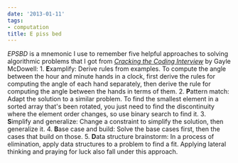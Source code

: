 ```yaml
---
date: '2013-01-11'
tags:
- computation
title: E piss bed
---
```


*EPSBD* is a mnemonic I use to remember five helpful approaches to solving algorithmic problems that I got from *[Cracking the Coding Interview](http://www.amazon.com/dp/098478280X)* by Gayle McDowell: 1\. **E**xamplify: Derive rules from examples. To compute the angle between the hour and minute hands in a clock, first derive the rules for computing the angle of each hand separately, then derive the rule for computing the angle between the hands in terms of them. 2\. **P**attern match: Adapt the solution to a similar problem. To find the smallest element in a sorted array that's been rotated, you just need to find the discontinuity where the element order changes, so use binary search to find it. 3\. **S**implify and generalize: Change a constraint to simplify the solution, then generalize it. 4\. **B**ase case and build: Solve the base cases first, then the cases that build on those. 5\. **D**ata structure brainstorm: In a process of elimination, apply data structures to a problem to find a fit. Applying lateral thinking and praying for luck also fall under this approach.
